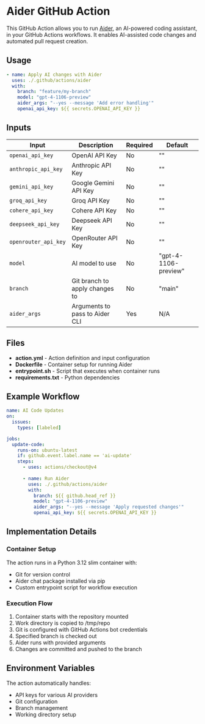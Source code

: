 # Aider GitHub Action

This GitHub Action allows you to run [Aider](https://github.com/paul-gauthier/aider), an AI-powered coding assistant, in your GitHub Actions workflows. It enables AI-assisted code changes and automated pull request creation.

## Usage

```yaml
- name: Apply AI changes with Aider
  uses: ./.github/actions/aider
  with:
    branch: "feature/my-branch"
    model: "gpt-4-1106-preview"
    aider_args: "--yes --message 'Add error handling'"
    openai_api_key: ${{ secrets.OPENAI_API_KEY }}
```

## Inputs

| Input | Description | Required | Default |
|-------|-------------|----------|---------|
| `openai_api_key` | OpenAI API Key | No | "" |
| `anthropic_api_key` | Anthropic API Key | No | "" |
| `gemini_api_key` | Google Gemini API Key | No | "" |
| `groq_api_key` | Groq API Key | No | "" |
| `cohere_api_key` | Cohere API Key | No | "" |
| `deepseek_api_key` | Deepseek API Key | No | "" |
| `openrouter_api_key` | OpenRouter API Key | No | "" |
| `model` | AI model to use | No | "gpt-4-1106-preview" |
| `branch` | Git branch to apply changes to | No | "main" |
| `aider_args` | Arguments to pass to Aider CLI | Yes | N/A |

## Files

- **action.yml** - Action definition and input configuration
- **Dockerfile** - Container setup for running Aider
- **entrypoint.sh** - Script that executes when container runs 
- **requirements.txt** - Python dependencies

## Example Workflow

```yaml
name: AI Code Updates
on:
  issues:
    types: [labeled]

jobs:
  update-code:
    runs-on: ubuntu-latest
    if: github.event.label.name == 'ai-update'
    steps:
      - uses: actions/checkout@v4
      
      - name: Run Aider
        uses: ./.github/actions/aider
        with:
          branch: ${{ github.head_ref }}
          model: "gpt-4-1106-preview"
          aider_args: "--yes --message 'Apply requested changes'"
          openai_api_key: ${{ secrets.OPENAI_API_KEY }}
```

## Implementation Details

### Container Setup

The action runs in a Python 3.12 slim container with:

- Git for version control
- Aider chat package installed via pip
- Custom entrypoint script for workflow execution

### Execution Flow

1. Container starts with the repository mounted
2. Work directory is copied to /tmp/repo
3. Git is configured with GitHub Actions bot credentials
4. Specified branch is checked out
5. Aider runs with provided arguments
6. Changes are committed and pushed to the branch

## Environment Variables

The action automatically handles:

- API keys for various AI providers
- Git configuration
- Branch management
- Working directory setup
